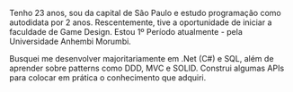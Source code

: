 Tenho 23 anos, sou da capital de São Paulo e estudo programação como autodidata por 2 anos.
Rescentemente, tive a oportunidade de iniciar a faculdade de Game Design. Estou 1º Período atualmente - pela Universidade Anhembi Morumbi.

Busquei me desenvolver majoritariamente em .Net (C#) e SQL, além de aprender sobre patterns como DDD, MVC e SOLID.
Construi algumas APIs para colocar em prática o conhecimento que adquiri.
<!--
**dssluisgustavo/dssluisgustavo** is a ✨ _special_ ✨ repository because its `README.md` (this file) appears on your GitHub profile.

Here are some ideas to get you started:

- 🔭 I’m currently working on ...
- 🌱 I’m currently learning ...
- 👯 I’m looking to collaborate on ...
- 🤔 I’m looking for help with ...
- 💬 Ask me about ...
- 📫 How to reach me: ...
- 😄 Pronouns: ...
- ⚡ Fun fact: ...
-->
